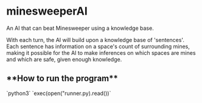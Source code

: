 # minesweeperAI
An AI that can beat Minesweeper using a knowledge base.

With each turn, the AI will build upon a knowledge base of 'sentences'. Each sentence has information on a space's count of surrounding mines, making it possible for the AI to make inferences on which spaces are mines and which are safe, given enough knowledge. 

<h2>**How to run the program**</h2>
`python3`
`exec(open("runner.py).read())`


